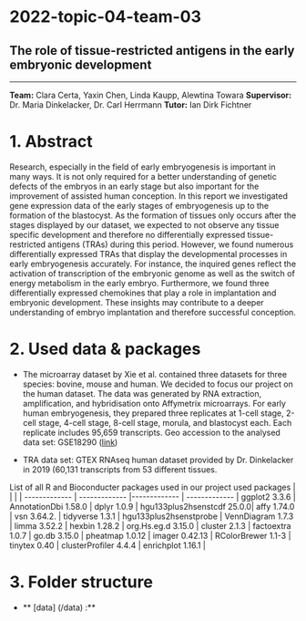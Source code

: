 # 2022-topic-04-team-03
## The role of tissue-restricted antigens in the early embryonic development
-------------  
**Team:** Clara Certa, Yaxin Chen, Linda Kaupp, Alewtina Towara
**Supervisor:** Dr. Maria Dinkelacker, Dr. Carl Herrmann 
**Tutor:** Ian Dirk Fichtner 

# 1. Abstract
Research, especially in the field of early embryogenesis is important in many ways. It is not only required for a better understanding of genetic defects of the embryos in an early stage but also important for the improvement of assisted human conception. In this report we investigated gene expression data of the early stages of embryogenesis up to the formation of the blastocyst. As the formation of tissues only occurs after the stages displayed by our dataset, we expected to not observe any tissue specific development and therefore no differentially expressed tissue-restricted antigens (TRAs) during this period. However, we found numerous differentially expressed TRAs that display the developmental processes in early embryogenesis accurately. For instance, the inquired genes reflect the activation of transcription of the embryonic genome as well as the switch of energy metabolism in the early embryo.
Furthermore, we found three differentially expressed chemokines that play a role in implantation and embryonic development. 
These insights may contribute to a deeper understanding of embryo implantation and therefore successful conception.

# 2. Used data & packages 

* The microarray dataset by Xie et al. contained three datasets for three species: bovine, mouse and human. We decided to focus our project on the human dataset. The data was generated by RNA extraction, amplification, and hybridisation onto Affymetrix microarrays. For early human embryogenesis, they prepared three replicates at 1-cell stage, 2-cell stage, 4-cell stage, 8-cell stage, morula, and blastocyst each. Each replicate includes 95,659 transcripts.
Geo accession to the analysed data set: GSE18290 ([link](https://www.ncbi.nlm.nih.gov/geo/query/acc.cgi?acc=GSE18290))

* TRA data set: GTEX RNAseq human dataset provided by Dr. Dinkelacker in 2019 (60,131 transcripts from 53 different tissues.


List of all R and Bioconducter packages used in our project
used packages      |                      |                 |                            |
-------------      | -------------        |-------------    | -------------              |
ggplot2 3.3.6      | AnnotationDbi 1.58.0 | dplyr 1.0.9     | hgu133plus2hsenstcdf 25.0.0|
affy 1.74.0        | vsn 3.64.2.          | tidyverse 1.3.1 | hgu133plus2hsenstprobe     |
VennDiagram 1.7.3  | limma 3.52.2         | hexbin 1.28.2   | org.Hs.eg.d 3.15.0         |
cluster 2.1.3      | factoextra 1.0.7     | go.db 3.15.0    | pheatmap 1.0.12            |
imager 0.42.13     | RColorBrewer 1.1-3   | tinytex 0.40    | clusterProfiler 4.4.4      |
enrichplot 1.16.1  |

# 3. Folder structure

- ** [data] (/data) :**
